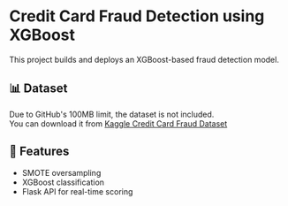 # Credit Card Fraud Detection using XGBoost

This project builds and deploys an XGBoost-based fraud detection model.

## 📊 Dataset

Due to GitHub's 100MB limit, the dataset is not included.  
You can download it from [Kaggle Credit Card Fraud Dataset](https://www.kaggle.com/mlg-ulb/creditcardfraud)

## 🚀 Features

- SMOTE oversampling
- XGBoost classification
- Flask API for real-time scoring
